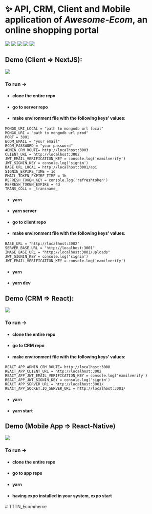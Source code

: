 # ✨ API, CRM, Client and Mobile application of **_Awesome-Ecom_**, an online shopping portal

<p>
<img src="https://img.shields.io/badge/CRM-ReactJS-blue?logo=react">
<img src="https://img.shields.io/badge/Client-NextJS-%23000?logo=next.js">
<img src="https://img.shields.io/badge/Mobile App-React Native-61dafb?logo=android">
<img src="https://img.shields.io/badge/Backend-NodeJS-green?logo=node.js">
<img src="https://img.shields.io/badge/DataBase-MongoDB-lightgreen?logo=mongoDB">

</p>

## Demo (Client => NextJS):

![](./demo/client.gif)

### To run ->

- #### clone the entire repo
- #### go to server repo
- #### make environment file with the following keys' values:

```
MONGO_URI_LOCAL = "path to mongodb url local"
MONGO_URI = "path to mongodb url prod"
PORT = 3001
ECOM_EMAIL = "your email"
ECOM_PASSWORD = "your password"
ADMIN_CRM_ROUTE= http://localhost:3003
CLIENT_URL = http://localhost:3002
JWT_EMAIL_VERIFICATION_KEY = console.log('eamilverify')
JWT_SIGNIN_KEY = console.log('signin')
BASE_URL_LOCAL = http://localhost:3001/api
SIGNIN_EXPIRE_TIME = 1d
EMAIL_TOKEN_EXPIRE_TIME = 1h
REFRESH_TOKEN_KEY = console.log('refreshtoken')
REFRESH_TOKEN_EXPIRE = 4d
TRANS_COLL = _transname_
```

- #### yarn
- #### yarn server
- #### go to client repo
- #### make environment file with the following keys' values:

```
BASE_URL = "http://localhost:3002"
SERVER_BASE_URL = "http://localhost:3001"
IMAGE_BASE_URL = "http://localhost:3001/uploads"
JWT_SIGNIN_KEY = console.log('signin')
JWT_EMAIL_VERIFICATION_KEY = console.log('eamilverify')
```

- #### yarn
- #### yarn dev

## Demo (CRM => React):

![](./demo/crm.gif)

### To run ->

- #### clone the entire repo
- #### go to CRM repo
- #### make environment file with the following keys' values:

```
REACT_APP_ADMIN_CRM_ROUTE= http://localhost:3000
REACT_APP_CLIENT_URL = http://localhost:3002
REACT_APP_JWT_EMAIL_VERIFICATION_KEY = console.log('eamilverify')
REACT_APP_JWT_SIGNIN_KEY = console.log('signin')
REACT_APP_SERVER_URL = http://localhost:3001/
REACT_APP_SOCKET.IO_SERVER_URL = http://localhost:3001/
```

- #### yarn
- #### yarn start

## Demo (Mobile App => React-Native)

![](./demo/App.gif)

### To run ->

- #### clone the entire repo
- #### go to app repo
- #### yarn
- #### having expo installed in your system, expo start
#   T T T N _ E c o m m e r c e  
 